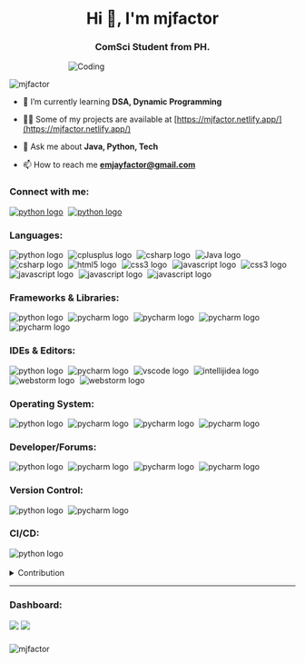 <h1 align="center">Hi 👋, I'm mjfactor</h1>
<h3 align="center">ComSci Student from PH.</h3>
<img align="right" alt="Coding" width="400" src="https://raw.githubusercontent.com/gist/vininjr/d29bb07bdadb41e4b0923bc8fa748b1a/raw/88f20c9d749d756be63f22b09f3c4ac570bc5101/programming.gif">

<br>

<p align="left"> <img src="https://komarev.com/ghpvc/?username=mjfactor&label=Profile%20views&color=0e75b6&style=flat" alt="mjfactor" /> </p>

- 🌱 I’m currently learning **DSA, Dynamic Programming**

- 👨‍💻 Some of my projects are available at [https://mjfactor.netlify.app/](https://mjfactor.netlify.app/) 

- 💬 Ask me about **Java, Python, Tech**

- 📫 How to reach me **emjayfactor@gmail.com**


<h3 align="left">Connect with me:</h3>
<div align="left">
  <a href="https://fb.com/emjay factor" target="_blank"><img src="https://img.shields.io/badge/Facebook-%231877F2.svg?style=for-the-badge&logo=Facebook&logoColor=white" height="30"  alt="python logo"/></a>
  <img width="1"> 
  <a href="https://www.linkedin.com/in/emjay-factor-6b01ab209/" target="_blank"><img src="https://img.shields.io/badge/linkedin-%230077B5.svg?style=for-the-badge&logo=linkedin&logoColor=white"  height="30" alt="python logo"/></a>
  <img width="1"> 
  
</div>

<h3 align="left">Languages:</h3>
<div align="left">
  <img src="https://img.shields.io/badge/Python-3776AB?logo=python&logoColor=white&style=for-the-badge" height="30" alt="python logo"  />
  <img width="1" />
  <img src="https://img.shields.io/badge/C++-00599C?logo=cplusplus&logoColor=white&style=for-the-badge" height="30" alt="cplusplus logo"  />
  <img width="1" />
  <img src="https://img.shields.io/badge/C Sharp-239120?logo=csharp&logoColor=white&style=for-the-badge" height="30" alt="csharp logo"  />
  <img width="1" />
  <img src="https://img.shields.io/badge/Java-ED8B00?style=for-the-badge&logo=openjdk&logoColor=white" height="30" alt="Java logo"  />
  <img width="1" />
  <img src="https://img.shields.io/badge/r-%23276DC3.svg?style=for-the-badge&logo=r&logoColor=white" height="30" alt="csharp logo"  />
  <img width="1" />
  <img src="https://img.shields.io/badge/HTML5-E34F26?logo=html5&logoColor=white&style=for-the-badge" height="30" alt="html5 logo"  />
  <img width="1" />
  <img src="https://img.shields.io/badge/CSS3-1572B6?logo=css3&logoColor=white&style=for-the-badge" height="30" alt="css3 logo"  />
  <img width="1" />
  <img src="https://img.shields.io/badge/JavaScript-F7DF1E?logo=javascript&logoColor=black&style=for-the-badge" height="30" alt="javascript logo"  />
  <img width="1" />
  <img src="https://img.shields.io/badge/shell_script-%23121011.svg?style=for-the-badge&logo=gnu-bash&logoColor=white" height="30" alt="css3 logo"  />
  <img width="1" />
  <img src="https://img.shields.io/badge/Windows%20Terminal-%234D4D4D.svg?style=for-the-badge&logo=windows-terminal&logoColor=white" height="30" alt="javascript logo"  />
  <img width="1" />
  <img src="https://img.shields.io/badge/PowerShell-%235391FE.svg?style=for-the-badge&logo=powershell&logoColor=white" height="30" alt="javascript logo"  />
  <img width="1" />
  <img src="https://img.shields.io/badge/markdown-%23000000.svg?style=for-the-badge&logo=markdown&logoColor=white" height="30" alt="javascript logo"  />
</div>

<h3 align="left">Frameworks & Libraries:</h3>
<div align="left">
  <img src="https://img.shields.io/badge/javafx-%23FF0000.svg?style=for-the-badge&logo=javafx&logoColor=white" height="30" alt="python logo"  />
  <img width="1" />
  <img src="https://img.shields.io/badge/Qt-%23217346.svg?style=for-the-badge&logo=Qt&logoColor=white" height="30" alt="pycharm logo"  />
  <img width="1" />
  <img src="https://img.shields.io/badge/swing-red?style=for-the-badge&logo=coffeescript" height="30" alt="pycharm logo"  />
  <img width="1" />
  <img src="https://img.shields.io/badge/numpy-%23013243.svg?style=for-the-badge&logo=numpy&logoColor=white" height="30" alt="pycharm logo"  />
  <img width="1" />
  <img src="https://img.shields.io/badge/PyTorch-%23EE4C2C.svg?style=for-the-badge&logo=PyTorch&logoColor=white" height="30" alt="pycharm logo"  />
  <img width="1" />
</div>

<h3 align="left">IDEs & Editors:</h3>
<div align="left">
  <img src="https://img.shields.io/badge/NetBeansIDE-1B6AC6.svg?style=for-the-badge&logo=apache-netbeans-ide&logoColor=white" height="30" alt="python logo"  />
  <img width="1" />
  <img src="https://img.shields.io/badge/PyCharm-000000?logo=pycharm&logoColor=white&style=for-the-badge" height="30" alt="pycharm logo"  />
  <img width="1" />
  <img src="https://img.shields.io/badge/Visual Studio Code-007ACC?logo=visualstudiocode&logoColor=white&style=for-the-badge" height="30" alt="vscode logo"  />
  <img width="1" />
  <img src="https://img.shields.io/badge/IntelliJ IDEA-000000?logo=intellijidea&logoColor=white&style=for-the-badge" height="30" alt="intellijidea logo"  />
  <img width="1" />
  <img src="https://img.shields.io/badge/WebStorm-000000?logo=webstorm&logoColor=white&style=for-the-badge" height="30" alt="webstorm logo"  />
  <img width="1" />
  <img src="https://img.shields.io/badge/Rider-000000.svg?style=for-the-badge&logo=Rider&logoColor=white&color=black&labelColor=crimson" height="30" alt="webstorm logo"  />
</div>

<h3 align="left">Operating System:</h3>
<div align="left">
  <img src="https://img.shields.io/badge/Linux-FCC624?style=for-the-badge&logo=linux&logoColor=black" height="30" alt="python logo"  />
  <img width="1" />
  <img src="https://img.shields.io/badge/Windows-0078D6?style=for-the-badge&logo=windows&logoColor=white" height="30" alt="pycharm logo"  />
  <img width="1" />
  <img src="https://img.shields.io/badge/Kali-268BEE?style=for-the-badge&logo=kalilinux&logoColor=white" height="30" alt="pycharm logo"  />
  <img width="1" />
  <img src="https://img.shields.io/badge/Ubuntu-E95420?style=for-the-badge&logo=ubuntu&logoColor=white" height="30" alt="pycharm logo"  />
  <img width="1" />
</div>

<h3 align="left">Developer/Forums:</h3>
<div align="left">
  <img src="https://img.shields.io/badge/-Hackerrank-2EC866?style=for-the-badge&logo=HackerRank&logoColor=white" height="30" alt="python logo"  />
  <img width="1" />
  <img src="https://img.shields.io/badge/LeetCode-000000?style=for-the-badge&logo=LeetCode&logoColor=#d16c06" height="30" alt="pycharm logo"  />
  <img width="1" />
  <img src="https://img.shields.io/badge/-Stackoverflow-FE7A16?style=for-the-badge&logo=stack-overflow&logoColor=white" height="30" alt="pycharm logo"  />
  <img width="1" />
  <img src="https://img.shields.io/badge/XDA--Developers-%23AC6E2F.svg?style=for-the-badge&logo=XDA-Developers&logoColor=white" height="30" alt="pycharm logo"  />
  <img width="1" />
</div>

<h3 align="left">Version Control:</h3>
<div align="left">
  <img src="https://img.shields.io/badge/git-%23F05033.svg?style=for-the-badge&logo=git&logoColor=white" height="30" alt="python logo"  />
  <img width="1" />
  <img src="https://img.shields.io/badge/github-%23121011.svg?style=for-the-badge&logo=github&logoColor=white" height="30" alt="pycharm logo"  />
  <img width="1" />
</div>
<h3 align="left">CI/CD:</h3>
<div align="left">
  <img src="https://img.shields.io/badge/github%20actions-%232671E5.svg?style=for-the-badge&logo=githubactions&logoColor=white" height="30" alt="python logo"  />
  <img width="1" />
</div>
<br>
<details>
  <summary>Contribution</summary>
  <img src="https://github.com/mjfactor/mjfactor/blob/output/snake.svg" alt="Snake animation" />
</details>
<hr>
<h3 align="left">Dashboard:</h3>
<a href="">
  <img height=200 align="center" src="https://github-readme-stats-mjfctors-projects.vercel.app/api/top-langs?username=mjfactor&show_icons=true&theme=vision-friendly-dark&locale=en&layout=compact" /></a>
<a href="">
  <img height=200 align="center" src="https://github-readme-stats-mjfctors-projects.vercel.app/api?username=mjfactor&show_icons=true&theme=vision-friendly-dark&locale=en&layout=compact&langs_count=8&card_width=320"/></a>

###  
<img align="center" src="https://github-readme-streak-stats.herokuapp.com/?user=mjfactor&theme=vision-friendly-dark" alt="mjfactor" />



